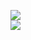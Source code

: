 [![](https://img.shields.io/badge/Made%20With-Github%20Spray-lightgrey.svg?style=for-the-badge&logo=github)](https://github.com/Annihil/github-spray#10971)  
[![](https://i.imgur.com/2DrTn0Z.gif)](https://github.com/Annihil/github-spray)
